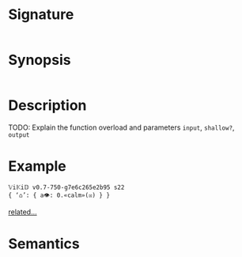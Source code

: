 # Signature
```vikid-signature
```

# Synopsis
```vikid-synopsis
```

# Description
TODO: Explain the function overload and parameters `input`, `shallow?`, `output`

# Example
```vikid-script
𝕍i𝕂i𝔻 v0.7-750-g7e6c265e2b95 s22
{ ‘⌂’: { a👁: 0.«calm»(☒) } }
```


[related...](https://rxmarbles.com/#distinctUntilChanged)

# Semantics